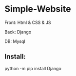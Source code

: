 # Simple-Website
Front: Html &amp; CSS &amp; JS

Back: Django

DB: Mysql

## Install:
python -m pip install Django
